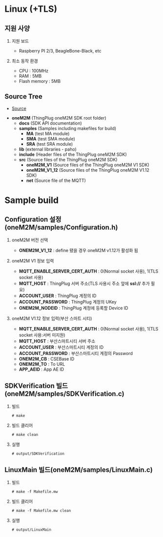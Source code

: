 Linux (+TLS)
===

지원 사양
---
1. 지원 보드
	+ Raspberry PI 2/3, BeagleBone-Black, etc 

2. 최소 동작 환경
	+ CPU : 100MHz
	+ RAM : 5MB
	+ Flash memory : 5MB

Source Tree
---
* [Source](https://github.com/sobhamo/hello-world/tree/master/SDK/linux)
+ __oneM2M__ (ThingPlug oneM2M SDK root folder)
	+ __docs__ (SDK API documentation)
	+ __samples__ (Samples including makefiles for build)
		+ __MA__ (test MA module)
		+ __SMA__ (test SMA module)
		+ __SRA__ (test SRA module)
	+ __lib__ (external libraries - paho)
	+ __include__ (Header files of the ThingPlug oneM2M SDK)
	+ __src__ (Source files of the ThingPlug oneM2M SDK)
		+ __oneM2M_V1__ (Source files of the ThingPlug oneM2M V1 SDK)
		+ __oneM2M_V1_12__ (Source files of the ThingPlug oneM2M V1.12 SDK)
		+ __net__ (Source file of the MQTT)

Sample build
===

Configuration 설정(oneM2M/samples/Configuration.h)
---
1. oneM2M 버전 선택
	+ __ONEM2M_V1_12__ : define 됐을 경우 oneM2M v1.12가 활성화 됨

2. oneM2M V1 정보 입력
	+ __MQTT_ENABLE_SERVER_CERT_AUTH__ : 0(Normal socket 사용), 1(TLS socket 사용)
	+ __MQTT_HOST__ : ThingPlug 서버 주소(TLS 사용시 주소 앞에 __ssl://__ 추가 필요)
	+ __ACCOUNT_USER__ : ThingPlug 계정의 ID
	+ __ACCOUNT_PASSWORD__ : ThingPlug 계정의 UKey
	+ __ONEM2M_NODEID__ : ThingPlug 계정에 등록할 Device ID

2. oneM2M V1.12 정보 입력(부산 스마트 시티)
	+ __MQTT_ENABLE_SERVER_CERT_AUTH__ : 0(Normal socket 사용), 1(TLS socket 사용:서버 미지원)
	+ __MQTT_HOST__ : 부산스마트시티 서버 주소
	+ __ACCOUNT_USER__ : 부산스마트시티 계정의 ID
	+ __ACCOUNT_PASSWORD__ : 부산스마트시티 계정의 Password
	+ __ONEM2M_CB__ : CSEBase ID
	+ __ONEM2M_TO__ : To URL
	+ __APP_AEID__ : App AE ID

SDKVerification 빌드(oneM2M/samples/SDKVerification.c)
---
1. 빌드

	```
	# make
	```
	
2. 빌드 클리어

	```
	# make clean
	```
	
3. 실행

	```
	# output/SDKVerification
	```

LinuxMain 빌드(oneM2M/samples/LinuxMain.c)
---
1. 빌드

	```
	# make -f Makefile.mw
	```
	
2. 빌드 클리어

	```
	# make -f Makefile.mw clean
	```
	
3. 실행

	```
	# output/LinuxMain
	```
	
